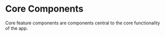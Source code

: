 # Core Components

Core feature components are components central to the core functionality of the app.
